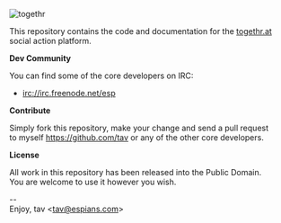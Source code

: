 ![togethr](https://github.com/downloads/tav/togethr/logo.small.png)

This repository contains the code and documentation for the [togethr.at]  
social action platform.

**Dev Community**

You can find some of the core developers on IRC:

* [irc://irc.freenode.net/esp]

**Contribute**

Simply fork this repository, make your change and send a pull request  
to myself <https://github.com/tav> or any of the other core developers.

**License**

All work in this repository has been released into the Public Domain.  
You are welcome to use it however you wish.

--  
Enjoy, tav <<tav@espians.com>>


[irc://irc.freenode.net/esp]: irc://irc.freenode.net/esp
[togethr.at]: http://togethr.at